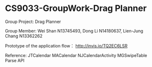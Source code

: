 # CS9033-GroupWork-Drag Planner

Group Project: Drag Planner

Group Member: Wei Shan N13745493, Dong Li N14180637, Lien-Jung Chang N13362262

Prototype of the application flow：
http://invis.io/TQ2EC6LSR

Reference:
JTCalendar
MACalendar
NJCalendarActivity
MGSwipeTable
Parse API
